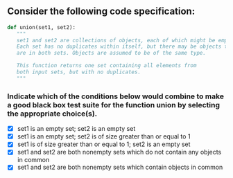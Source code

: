 ## Consider the following code specification:

```py
def union(set1, set2):
   """
   set1 and set2 are collections of objects, each of which might be empty.
   Each set has no duplicates within itself, but there may be objects that
   are in both sets. Objects are assumed to be of the same type.

   This function returns one set containing all elements from
   both input sets, but with no duplicates.
   """
```

### Indicate which of the conditions below would combine to make a good black box test suite for the function union by selecting the appropriate choice(s).

- [x] set1 is an empty set; set2 is an empty set
- [x] set1 is an empty set; set2 is of size greater than or equal to 1
- [x] set1 is of size greater than or equal to 1; set2 is an empty set
- [x] set1 and set2 are both nonempty sets which do not contain any objects in common
- [x] set1 and set2 are both nonempty sets which contain objects in common